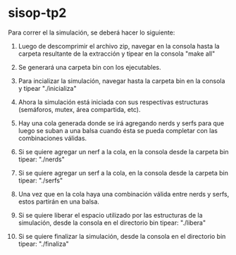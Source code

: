 # sisop-tp2

Para correr el la simulación, se deberá hacer lo siguiente:

1. Luego de descomprimir el archivo zip, navegar en la consola hasta la carpeta resultante de la extracción y tipear en la consola 
    "make all"
    
2. Se generará una carpeta bin con los ejecutables.
3. Para incializar la simulación, navegar hasta la carpeta bin en la consola y tipear
    "./inicializa"
    
4. Ahora la simulación está iniciada con sus respectivas estructuras (semáforos, mutex, área compartida, etc).
5. Hay una cola generada donde se irá agregando nerds y serfs para que luego se suban a una balsa cuando ésta se pueda completar con las combinaciones válidas.
6. Si se quiere agregar un nerf a la cola, en la consola desde la carpeta bin tipear:
    "./nerds"
    
7. Si se quiere agregar un serf a la cola, en la consola desde la carpeta bin tipear:
    "./serfs"
    
8. Una vez que en la cola haya una combinación válida entre nerds y serfs, estos partirán en una balsa.
9. Si se quiere liberar el espacio utilizado por las estructuras de la simulación, desde la consola en el directorio bin tipear:
    "./libera"
    
10. Si se quiere finalizar la simulación, desde la consola en el directorio bin tipear:
    "./finaliza"
